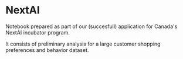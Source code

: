# NextAI

Notebook prepared as part of our (succesfull) application for Canada's NextAI incubator program. 

It consists of preliminary analysis for a large customer shopping preferences and behavior dataset.  


